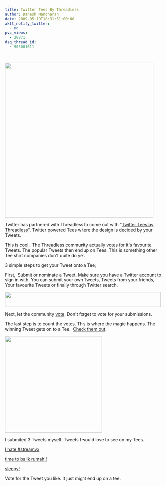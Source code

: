 ```yaml
---
title: Twitter Tees By Threadless
author: Danesh Manoharan
date: 2009-05-19T18:31:51+00:00
aktt_notify_twitter:
  - no
pvc_views:
  - 20871
dsq_thread_id:
  - 905081611

---
```

[<img loading="lazy" class="alignnone" title="Twitter_Tees_By_Threadless" src="http://farm4.static.flickr.com/3626/3546677334_dc47731d9a.jpg" alt="" width="476" height="500" />][1]

Twitter has partnered with Threadless to come out with "[Twitter Tees by Threadless][2]". Twitter powered Tees where the design is decided by your Tweets.

This is cool,  The Threadless community actually votes for it's favourite Tweets. The popular Tweets then end up on Tees. This is something other Tee shirt companies don't quite do yet.

3 simple steps to get your Tweet onto a Tee;

First,  Submit or nominate a Tweet. Make sure you have a Twitter account to sign in with. You can submit your own Tweets, Tweets from your friends, Your favourite Tweets or finally through Twitter search.

[<img loading="lazy" class="alignnone" title="Twitter_Tees_By_Threadless" src="http://farm4.static.flickr.com/3639/3546677570_80a40ed34f.jpg" alt="" width="500" height="48" />][3]

Next, let the community [vote][4]. Don't forget to vote for your submissions.

The last step is to count the votes. This is where the magic happens. The winning Tweet gets on to a Tee.  [Check them out][5].

[<img loading="lazy" class="alignnone" title="Twitter_Tees_By_Threadless" src="http://farm4.static.flickr.com/3305/3546677726_7341ce752a_o.png" alt="" width="312" height="312" />][6]

I submited 3 Tweets myself. Tweets I would love to see on my Tees.

[I hate #streamyx][7]

[time to balik rumah!!][8]

[sleepy!][9]

Vote for the Tweet you like. It just might end up on a tee.

 [1]: http://farm4.static.flickr.com/3626/3546677334_dc47731d9a.jpg
 [2]: http://twitter.threadless.com/
 [3]: http://farm4.static.flickr.com/3639/3546677570_80a40ed34f.jpg
 [4]: http://twitter.threadless.com/score
 [5]: http://twitter.threadless.com/catalog
 [6]: http://farm4.static.flickr.com/3305/3546677726_7341ce752a_o.png
 [7]: http://thrdl.es/~/HI
 [8]: http://twitter.threadless.com/tweet/2617/time_to_balik_rumah
 [9]: http://thrdl.es/~/Gz